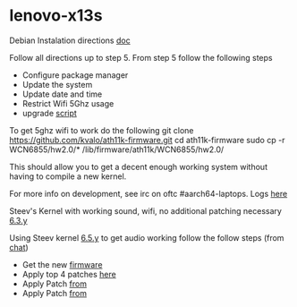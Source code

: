 # lenovo-x13s

Debian Instalation directions [doc](https://docs.google.com/document/d/1WuxE-42ZeOkKAft5FuUk6C2fonkQ8sqNZ56ZmZ49hGI/edit#heading=h.d1689esafsky)

Follow all directions up to step 5. From step 5 follow the following steps

*  Configure package manager
*  Update the system
*  Update date and time
*  Restrict Wifi 5Ghz usage
*  upgrade [script](https://people.linaro.org/~manivannan.sadhasivam/x13s_upgrade/)

To get 5ghz wifi to work do the following
git clone https://github.com/kvalo/ath11k-firmware.git
cd ath11k-firmware
sudo cp -r WCN6855/hw2.0/* /lib/firmware/ath11k/WCN6855/hw2.0/


This should allow you to get a decent enough working system without having to compile a new kernel.

For more info on development, see irc on oftc #aarch64-laptops. Logs [here](https://oftc.irclog.whitequark.org/aarch64-laptops/2023-09-01)

Steev's Kernel with working sound, wifi, no additional patching necessary [6.3.y](https://github.com/steev/linux/tree/lenovo-x13s-linux-6.3.y)

Using Steev kernel [6.5.y](https://github.com/steev/linux/tree/lenovo-x13s-linux-6.5.y) to get audio working follow the follow steps (from [chat](https://oftc.irclog.whitequark.org/aarch64-laptops/2023-07-24))
*  Get the new [firmware](https://git.kernel.org/pub/scm/linux/kernel/git/firmware/linux-firmware.git/commit/qcom/sc8280xp/LENOVO/21BX/audioreach-tplg.bin?id=f9a35b3f0779844aa686b76506344db70a72820d)
*  Apply top 4 patches [here](https://github.com/Srinivas-Kandagatla/alsa-ucm-conf/commits/x13s-volume-fixes)
*  Apply Patch [from](https://github.com/alsa-project/alsa-ucm-conf/commit/9bda3d15cc38bb705a1aa13f58adfea74bf37fe8)
*  Apply Patch [from](https://github.com/alsa-project/alsa-ucm-conf/pull/335)
